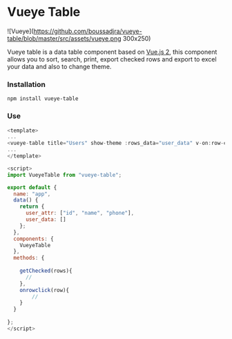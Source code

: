 # Vueye Table
![Vueye](https://github.com/boussadjra/vueye-table/blob/master/src/assets/vueye.png 300x250)

Vueye table is a data table component based on [Vue.js 2](http://vuejs.org),
this component allows you to sort, search, print, export checked rows and export to excel 
your data and also to change theme.

### Installation
```
npm install vueye-table
```
### Use

```js
<template>
...
<vueye-table title="Users" show-theme :rows_data="user_data" v-on:row-clikc="onrowclick" v-on:checked-rows="getChecked"></vueye-table>
...
</template>

<script>
import VueyeTable from "vueye-table";

export default {
  name: "app",
  data() {
    return {
      user_attr: ["id", "name", "phone"],
      user_data: []
    };
  },
  components: {
    VueyeTable
  },
  methods: {
   
    getChecked(rows){
      //
    },
    onrowclick(row){
        //
    }
  }
 
};
</script>


```
